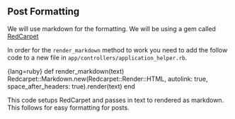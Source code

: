 ## Post Formatting
We will use markdown for the formatting. We will be using a gem called [RedCarpet](https://github.com/vmg/redcarpet)

In order for the `render_markdown` method to work you need to add the follow code to a new file in `app/controllers/application_helper.rb`.

{lang=ruby}	
	def render_markdown(text)
		Redcarpet::Markdown.new(Redcarpet::Render::HTML,
        autolink: true, space_after_headers: true).render(text)
	end
	
This code setups RedCarpet and passes in text to rendered as markdown. This follows for easy formatting for posts.